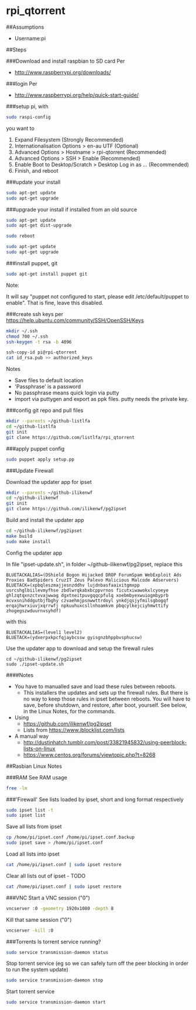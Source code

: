 # rpi_qtorrent


##Assumptions
- Username:pi


##Steps

###Download and install raspbian to SD card
Per
- http://www.raspberrypi.org/downloads/



###login
Per
- http://www.raspberrypi.org/help/quick-start-guide/


###setup pi, with
```bash
sudo raspi-config
```
you want to

1. Expand Filesystem (Strongly Recommended)
2. Internationalisation Options > en-au UTF (Optional)
3. Advanced Options > Hostname > rpi-qtorrent (Recommended)
4. Advanced Options > SSH > Enable (Recommended)
5. Enable Boot to Desktop/Scratch > Desktop Log in as ...  (Recommended)
6. Finish, and reboot


###update your install
```bash
sudo apt-get update
sudo apt-get upgrade
```


###upgrade your install if installed from an old source
```bash
sudo apt-get update
sudo apt-get dist-upgrade

sudo reboot

sudo apt-get update
sudo apt-get upgrade
```


###install puppet, git
```bash
sudo apt-get install puppet git
```
Note:

It will say "puppet not configured to start, please edit /etc/default/puppet to enable".  That is fine, leave this disabled.


###create ssh keys
per https://help.ubuntu.com/community/SSH/OpenSSH/Keys
```bash
mkdir ~/.ssh
chmod 700 ~/.ssh
ssh-keygen -t rsa -b 4096

ssh-copy-id pi@rpi-qtorrent
cat id_rsa.pub >> authorized_keys
```
Notes
- Save files to default location
- 'Passphrase' is a password
- No passphrase means quick login via putty
- import via puttygen and export as ppk files.  putty needs the private key.


###config git repo and pull files
```bash
mkdir --parents ~/github-listlfa
cd ~/github-listlfa
git init
git clone https://github.com/listlfa/rpi_qtorrent
```


###apply puppet config
```bash
sudo puppet apply setup.pp
```


###Update Firewall

Download the updater app for ipset
```bash
mkdir --parents ~/github-ilikenwf
cd ~/github-ilikenwf
git init
git clone https://github.com/ilikenwf/pg2ipset
```

Build and install the updater app
```bash
cd ~/github-ilikenwf/pg2ipset
make build
sudo make install
```

Config the updater app

In file "ipset-update.sh", in folder ~/github-ilikenwf/pg2ipset, replace this
```
BLUETACKALIAS=(DShield Bogon Hijacked DROP ForumSpam WebExploit Ads Proxies BadSpiders CruzIT Zeus Palevo Malicious Malcode Adservers)
BLUETACK=(xpbqleszmajjesnzddhv lujdnbasfaaixitgmxpp usrcshglbiilevmyfhse zbdlwrqkabxbcppvrnos ficutxiwawokxlcyoeye ghlzqtqxnzctvvajwwag dgxtneitpuvgqqcpfulq xoebmbyexwuiogmbyprb mcvxsnihddgutbjfbghy czvaehmjpsnwwttrdoyl ynkdjqsjyfmilsgbogqf erqajhwrxiuvjxqrrwfj npkuuhuxcsllnhoamkvm pbqcylkejciyhmwttify zhogegszwduurnvsyhdf) 
```
with this
```
BLUETACKALIAS=(level1 level2)
BLUETACK=(ydxerpxkpcfqjaybcssw gyisgnzbhppbvsphucsw) 
```

Use the updater app to download and setup the firewall rules
```
cd ~/github-ilikenwf/pg2ipset
sudo ./ipset-update.sh
```

####Notes
- You have to manualled save and load these rules between reboots.
  - This installers the updates and sets up the firewall rules.  But there is no way to keep those rules in ipset between reboots.  You will have to save, before shutdown, and restore, after boot, yourself.  See below, in the Linux Notes, for the commands.
- Using
  - https://github.com/ilikenwf/pg2ipset
  - Lists from https://www.iblocklist.com/lists
- A manual way
  - http://dustinhatch.tumblr.com/post/33821945832/using-peerblock-lists-on-linux
  - https://www.centos.org/forums/viewtopic.php?t=8268

##Rasbian Linux Notes

###RAM
See RAM usage
```bash
free -lm
```

###'Firewall'
See lists loaded by ipset, short and long format respectively
```bash
sudo ipset list -t
sudo ipset list
```

Save all lists from ipset
```bash
cp /home/pi/ipset.conf /home/pi/ipset.conf.backup
sudo ipset save > /home/pi/ipset.conf
```

Load all lists into ipset
```bash
cat /home/pi/ipset.conf | sudo ipset restore
```

Clear all lists out of ipset - TODO
```bash
cat /home/pi/ipset.conf | sudo ipset restore
```

###VNC
Start a VNC session ("0")
```bash
vncserver :0 -geometry 1920x1080 -depth 8
```
Kill that same session ("0")
```bash
vncserver -kill :0
```

###Torrents
Is torrent service running?
```bash
sudo service transmission-daemon status
```


Stop torrent service (eg so we can safely turn off the peer blocking in order to run the system update)
```bash
sudo service transmission-daemon stop
```

Start torrent service
```bash
sudo service transmission-daemon start
```
